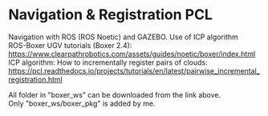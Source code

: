 # Navigation & Registration PCL
Navigation with ROS (ROS Noetic) and GAZEBO. Use of ICP algorithm   
ROS-Boxer UGV tutorials (Boxer 2.4): https://www.clearpathrobotics.com/assets/guides/noetic/boxer/index.html  
ICP algorithm: How to incrementally register pairs of clouds: https://pcl.readthedocs.io/projects/tutorials/en/latest/pairwise_incremental_registration.html    

All folder in "boxer_ws" can be downloaded from the link above.  
Only "boxer_ws/boxer_pkg" is added by me.
